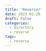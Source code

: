 ```yaml
---
title: 'Reverse/'
date: 2023-02-20
draft: false
categories:
  - directory
  - reverse
tags:
  - reverse
---
```

